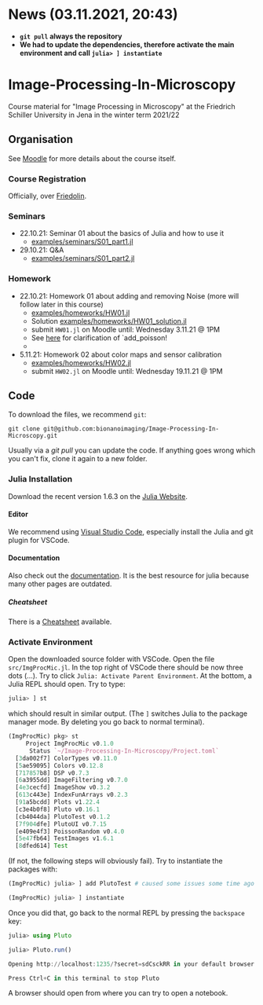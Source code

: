 # News (03.11.2021, 20:43)
* **`git pull` always the repository**
* **We had to update the dependencies, therefore activate the main environment and call `julia> ] instantiate`**

# Image-Processing-In-Microscopy
Course material for "Image Processing in Microscopy" at the Friedrich Schiller University in Jena in the winter term 2021/22

## Organisation
See [Moodle](https://moodle.uni-jena.de/course/view.php?id=19441) for more details about the course itself.

### Course Registration
Officially, over [Friedolin](https://friedolin.uni-jena.de/qisserver/rds?state=verpublish&status=init&vmfile=no&publishid=187964&moduleCall=webInfo&publishConfFile=webInfo&publishSubDir=veranstaltung).

### Seminars
* 22.10.21: Seminar 01 about the basics of Julia and how to use it
     * [examples/seminars/S01_part1.jl](examples/seminars/S01_part1.jl)
* 29.10.21: Q&A
     * [examples/seminars/S01_part2.jl](examples/seminars/S01_part2.jl)

### Homework
* 22.10.21: Homework 01 about adding and removing Noise (more will follow later in this course)
     * [examples/homeworks/HW01.jl](examples/homeworks/HW01.jl)
     * Solution [examples/homeworks/HW01_solution.jl](examples/homeworks/HW01_solution.jl)
     * submit `HW01.jl` on Moodle until: Wednesday 3.11.21 @ 1PM
     * See [here](https://github.com/bionanoimaging/Image-Processing-In-Microscopy/issues/1) for clarification of `add_poisson!
     * 
* 5.11.21: Homework 02 about color maps and sensor calibration
     * [examples/homeworks/HW02.jl](examples/homeworks/HW02.jl) 
     * submit `HW02.jl` on Moodle until: Wednesday 19.11.21 @ 1PM 


## Code
To download the files, we recommend `git`:
```
git clone git@github.com:bionanoimaging/Image-Processing-In-Microscopy.git
```
Usually via a _git pull_ you can update the code. If anything goes wrong which you can't fix, clone it again to a new folder.


### Julia Installation
Download the recent version 1.6.3 on the [Julia Website](https://julialang.org/downloads/).

#### Editor
We recommend using [Visual Studio Code](https://www.julia-vscode.org/), especially install the Julia and git plugin for VSCode.

#### Documentation 
Also check out the [documentation](https://docs.julialang.org/en/v1/manual/performance-tips/). It is the best resource for julia because many other pages are outdated.

##### Cheatsheet
There is a [Cheatsheet](https://juliadocs.github.io/Julia-Cheat-Sheet/) available.

### Activate Environment
Open the downloaded source folder with VSCode. Open the file `src/ImgProcMic.jl`.
In the top right of VSCode there should be now three dots (...). Try to click `Julia: Activate Parent Environment`.
At the bottom, a Julia REPL should open.
Try to type:
```julia
julia> ] st
```
which should result in similar output. (The `]` switches Julia to the package manager mode. By deleting you go back to normal terminal).
```julia
(ImgProcMic) pkg> st
     Project ImgProcMic v0.1.0
      Status `~/Image-Processing-In-Microscopy/Project.toml`
  [3da002f7] ColorTypes v0.11.0
  [5ae59095] Colors v0.12.8
  [717857b8] DSP v0.7.3
  [6a3955dd] ImageFiltering v0.7.0
  [4e3cecfd] ImageShow v0.3.2
  [613c443e] IndexFunArrays v0.2.3
  [91a5bcdd] Plots v1.22.4
  [c3e4b0f8] Pluto v0.16.1
  [cb4044da] PlutoTest v0.1.2
  [7f904dfe] PlutoUI v0.7.15
  [e409e4f3] PoissonRandom v0.4.0
  [5e47fb64] TestImages v1.6.1
  [8dfed614] Test
```
(If not, the following steps will obviously fail).
Try to instantiate the packages with:
```julia
(ImgProcMic) julia> ] add PlutoTest # caused some issues some time ago

(ImgProcMic) julia> ] instantiate
```
Once you did that, go back to the normal REPL by pressing the `backspace` key:
```julia
julia> using Pluto

julia> Pluto.run()

Opening http://localhost:1235/?secret=sdCsckRR in your default browser... ~ have fun!

Press Ctrl+C in this terminal to stop Pluto
```

A browser should open from where you can try to open a notebook.
